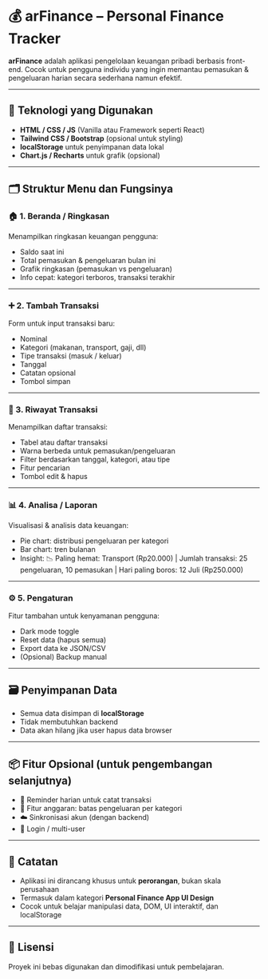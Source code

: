 # 💰 arFinance – Personal Finance Tracker

**arFinance** adalah aplikasi pengelolaan keuangan pribadi berbasis front-end. Cocok untuk pengguna individu yang ingin memantau pemasukan & pengeluaran harian secara sederhana namun efektif.

---

## 🚀 Teknologi yang Digunakan

- **HTML / CSS / JS** (Vanilla atau Framework seperti React)
- **Tailwind CSS / Bootstrap** (opsional untuk styling)
- **localStorage** untuk penyimpanan data lokal
- **Chart.js / Recharts** untuk grafik (opsional)

---

## 🗂️ Struktur Menu dan Fungsinya

### 🏠 1. Beranda / Ringkasan

Menampilkan ringkasan keuangan pengguna:

- Saldo saat ini
- Total pemasukan & pengeluaran bulan ini
- Grafik ringkasan (pemasukan vs pengeluaran)
- Info cepat: kategori terboros, transaksi terakhir

---

### ➕ 2. Tambah Transaksi

Form untuk input transaksi baru:

- Nominal
- Kategori (makanan, transport, gaji, dll)
- Tipe transaksi (masuk / keluar)
- Tanggal
- Catatan opsional
- Tombol simpan

---

### 📖 3. Riwayat Transaksi

Menampilkan daftar transaksi:

- Tabel atau daftar transaksi
- Warna berbeda untuk pemasukan/pengeluaran
- Filter berdasarkan tanggal, kategori, atau tipe
- Fitur pencarian
- Tombol edit & hapus

---

### 📊 4. Analisa / Laporan

Visualisasi & analisis data keuangan:

- Pie chart: distribusi pengeluaran per kategori
- Bar chart: tren bulanan
- Insight: 📉 Paling hemat: Transport (Rp20.000) | Jumlah transaksi: 25 pengeluaran, 10 pemasukan | Hari paling boros: 12 Juli (Rp250.000)

---

### ⚙️ 5. Pengaturan

Fitur tambahan untuk kenyamanan pengguna:

- Dark mode toggle
- Reset data (hapus semua)
- Export data ke JSON/CSV
- (Opsional) Backup manual

---

## 🗃️ Penyimpanan Data

- Semua data disimpan di **localStorage**
- Tidak membutuhkan backend
- Data akan hilang jika user hapus data browser

---

## 📦 Fitur Opsional (untuk pengembangan selanjutnya)

- 🔔 Reminder harian untuk catat transaksi
- 📁 Fitur anggaran: batas pengeluaran per kategori
- ☁️ Sinkronisasi akun (dengan backend)
- 👤 Login / multi-user

---

## 📌 Catatan

- Aplikasi ini dirancang khusus untuk **perorangan**, bukan skala perusahaan
- Termasuk dalam kategori **Personal Finance App UI Design**
- Cocok untuk belajar manipulasi data, DOM, UI interaktif, dan localStorage

---

## 📝 Lisensi

Proyek ini bebas digunakan dan dimodifikasi untuk pembelajaran.
